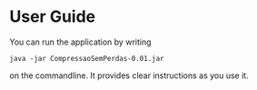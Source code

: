 # User Guide

You can run the application by writing
```
java -jar CompressaoSemPerdas-0.01.jar
```
 on the commandline. It provides clear instructions as you use it.
